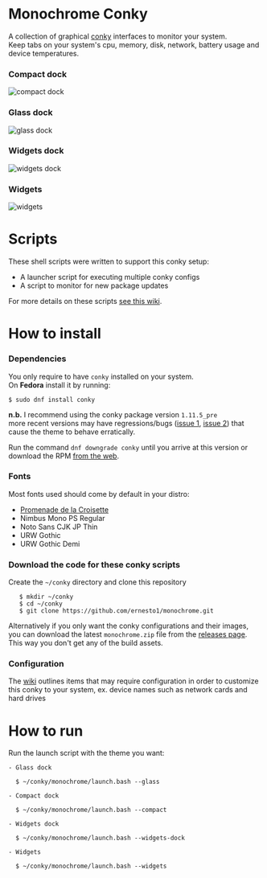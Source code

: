 # Monochrome Conky
A collection of graphical [conky](https://github.com/brndnmtthws/conky) interfaces to monitor your system.  
Keep tabs on your system's cpu, memory, disk, network, battery usage and device temperatures.

### Compact dock
![compact dock](images/screenshots/compact.gif)

### Glass dock
![glass dock](images/screenshots/glass.gif)

### Widgets dock
![widgets dock](images/screenshots/widgets-dock.gif)

### Widgets
![widgets](images/screenshots/widgets.jpg)

# Scripts
These shell scripts were written to support this conky setup:

- A launcher script for executing multiple conky configs
- A script to monitor for new package updates

For more details on these scripts [see this wiki](https://github.com/ernesto1/monochrome/wiki/Scripts).

# How to install
### Dependencies
You only require to have `conky` installed on your system.  
On **Fedora** install it by running:

```
$ sudo dnf install conky
```

**n.b.** I recommend using the conky package version `1.11.5_pre`  
more recent versions may have regressions/bugs ([issue 1](https://github.com/brndnmtthws/conky/issues/960), [issue 2](https://github.com/brndnmtthws/conky/issues/979)) that cause the theme to behave erratically.

Run the command `dnf downgrade conky` until you arrive at this version or download the RPM [from the web](https://rpm.pbone.net/info_idpl_70128821_distro_fedora32_com_conky-1.11.5-3.fc32.x86_64.rpm.html).

### Fonts
Most fonts used should come by default in your distro:

- [Promenade de la Croisette](https://www.fontspace.com/promenade-de-la-croisette-font-f23769)
- Nimbus Mono PS Regular
- Noto Sans CJK JP Thin
- URW Gothic
- URW Gothic Demi

### Download the code for these conky scripts
Create the `~/conky` directory and clone this repository

       $ mkdir ~/conky
       $ cd ~/conky
       $ git clone https://github.com/ernesto1/monochrome.git

Alternatively if you only want the conky configurations and their images, you can download the latest `monochrome.zip` file from the [releases page](https://github.com/ernesto1/monochrome/releases).  This way you don't get any of the build assets.

### Configuration
The [wiki](https://github.com/ernesto1/monochrome/wiki) outlines items that may require configuration in order to customize this conky to your system, ex. device names such as network cards and hard drives


# How to run
Run the launch script with the theme you want:

    - Glass dock

      $ ~/conky/monochrome/launch.bash --glass

    - Compact dock

      $ ~/conky/monochrome/launch.bash --compact

    - Widgets dock

      $ ~/conky/monochrome/launch.bash --widgets-dock

    - Widgets

      $ ~/conky/monochrome/launch.bash --widgets
